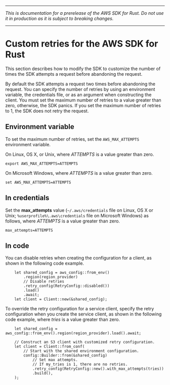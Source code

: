 --------

 *This is documentation for a prerelease of the AWS SDK for Rust\. Do not use it in production as it is subject to breaking changes\.* 

--------

# Custom retries for the AWS SDK for Rust<a name="retries"></a>

This section describes how to modify the SDK to customize the number of times the SDK attempts a request before abandoning the request\.

By default the SDK attempts a request two times before abandoning the request\. You can specify the number of retries by using an environment variable, the credentials file, or as an argument when constructing the client\. You must set the maximum number of retries to a value greater than zero, otherwise, the SDK panics\. If you set the maximum number of retries to 1, the SDK does not retry the request\.

## Environment variable<a name="retries_env"></a>

To set the maximum number of retries, set the `AWS_MAX_ATTEMPTS` environment variable\.

On Linux, OS X, or Unix, where *ATTEMPTS* is a value greater than zero\.

```
export AWS_MAX_ATTEMPTS=ATTEMPTS
```

On Microsoft Windows, where *ATTEMPTS* is a value greater than zero\.

```
set AWS_MAX_ATTEMPTS=ATTEMPTS
```

## In credentials<a name="retries_credentials"></a>

Set the **max\_attempts** value \(`~/.aws/credentials` file on Linux, OS X or Unix; `%userprofile%\.aws\credentials` file on Microsoft Windows\) as follows, where *ATTEMPTS* is a value greater than zero\.

```
max_attempts=ATTEMPTS
```

## In code<a name="retries_code"></a>

 You can disable retries when creating the configuration for a client, as shown in the following code example\.

```
    let shared_config = aws_config::from_env()
        .region(region_provider)
        // Disable retries
        .retry_config(RetryConfig::disabled())
        .load()
        .await;
    let client = Client::new(&shared_config);
```

To override the retry configuration for a service client, specify the retry configuration when you create the service client, as shown in the following code example, where *tries* is a value greater than zero\.

```
    let shared_config = aws_config::from_env().region(region_provider).load().await;

    // Construct an S3 client with customized retry configuration.
    let client = Client::from_conf(
        // Start with the shared environment configuration.
        config::Builder::from(&shared_config)
            // Set max attempts.
            // If my_tries is 1, there are no retries.
            .retry_config(RetryConfig::new().with_max_attempts(tries))
            .build(),
    );
```